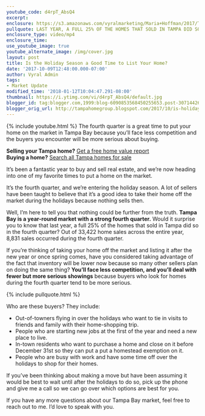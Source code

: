 ```yaml
---
youtube_code: d4rpT_AbsQ4
excerpt:
enclosure: https://s3.amazonaws.com/vyralmarketing/Maria+Hoffman/2017/Tampa+Real+Estate-+4th+Quarter+Market+Update.mp4
pullquote: LAST YEAR, A FULL 25% OF THE HOMES THAT SOLD IN TAMPA DID SO IN THE FOURTH QUARTER.
enclosure_type: video/mp4
enclosure_time:
use_youtube_image: true
youtube_alternate_image: /img/cover.jpg
layout: post
title: Is the Holiday Season a Good Time to List Your Home?
date: '2017-10-09T12:48:00.000-07:00'
author: Vyral Admin
tags:
- Market Update
modified_time: '2018-01-12T10:04:47.291-08:00'
thumbnail: https://i.ytimg.com/vi/d4rpT_AbsQ4/default.jpg
blogger_id: tag:blogger.com,1999:blog-6090853568450255653.post-3071442686482340071
blogger_orig_url: http://tampahomegroup.blogspot.com/2017/10/is-holiday-season-good-time-to-list.html
---
```

{% include youtube.html %}
The fourth quarter is a great time to put your home on the market in Tampa Bay because you’ll face less competition and the buyers you encounter will be more serious about buying.

<div class="post-cta">
<strong>Selling your Tampa home?</strong> <a href="http://tampahomegroup.freehousevalues.com/" target="_blank">Get a free home value report</a><br>
<strong>Buying a home?</strong> <a href="https://www.tampahomegroup.com/buying/" target="_blank">Search all Tampa homes for sale</a>
</div>

It’s been a fantastic year to buy and sell real estate, and we’re now heading into one of my favorite times to put a home on the market.

It’s the fourth quarter, and we’re entering the holiday season. A lot of sellers have been taught to believe that it’s a good idea to take their home off the market during the holidays because nothing sells then.

Well, I’m here to tell you that nothing could be further from the truth. **Tampa Bay is a year-round market with a strong fourth quarter.** Would it surprise you to know that last year, a full 25% of the homes that sold in Tampa did so in the fourth quarter? Out of 33,422 home sales across the entire year, 8,831 sales occurred during the fourth quarter.

If you’re thinking of taking your home off the market and listing it after the new year or once spring comes, have you considered taking advantage of the fact that inventory will be lower now because so many other sellers plan on doing the same thing? **You’ll face less competition, and you’ll deal with fewer but more serious showings** because buyers who look for homes during the fourth quarter tend to be more serious.

{% include pullquote.html %}

Who are these buyers? They include:

- Out-of-towners flying in over the holidays who want to tie in visits to friends and family with their home-shopping trip.
- People who are starting new jobs at the first of the year and need a new place to live.
- In-town residents who want to purchase a home and close on it before December 31st so they can put a put a homestead exemption on it.
- People who are busy with work and have some time off over the holidays to shop for their homes.

If you’ve been thinking about making a move but have been assuming it would be best to wait until after the holidays to do so, pick up the phone and give me a call so we can go over which options are best for you.

If you have any more questions about our Tampa Bay market, feel free to reach out to me. I’d love to speak with you.
